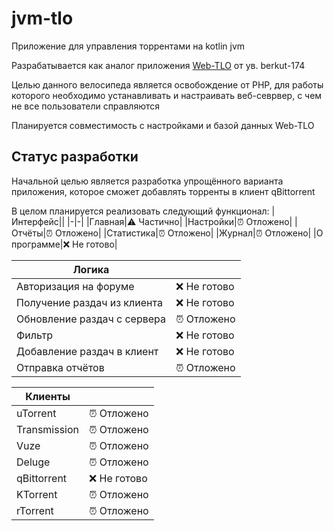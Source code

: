 # jvm-tlo
Приложение для управления торрентами на kotlin jvm

Разрабатывается как аналог приложения [Web-TLO](https://github.com/keepers-team/webtlo) от ув. berkut-174

Целью данного велосипеда является освобождение от PHP, для работы которого необходимо устанавливать и настраивать веб-севрвер,
с чем не все пользователи справляются

Планируется совместимость с настройками и базой данных Web-TLO

## Статус разработки

Начальной целью является разработка упрощённого варианта приложения, которое сможет добавлять торренты в клиент qBittorrent

В целом планируется реализовать следующий функционал:
|Интерфейс||
|-|-|
|Главная|⚠️ Частично|
|Настройки|⏰ Отложено|
|Отчёты|⏰ Отложено|
|Статистика|⏰ Отложено|
|Журнал|⏰ Отложено|
|О программе|❌ Не готово|

|Логика||
|-|-|
|Авторизация на форуме|❌ Не готово|
|Получение раздач из клиента|❌ Не готово|
|Обновление раздач с сервера|⏰ Отложено|
|Фильтр|❌ Не готово|
|Добавление раздач в клиент|❌ Не готово|
|Отправка отчётов|⏰ Отложено|

|Клиенты||
|-|-|
|uTorrent|⏰ Отложено|
|Transmission|⏰ Отложено|
|Vuze|⏰ Отложено|
|Deluge|⏰ Отложено|
|qBittorrent|❌ Не готово|
|KTorrent|⏰ Отложено|
|rTorrent|⏰ Отложено|
